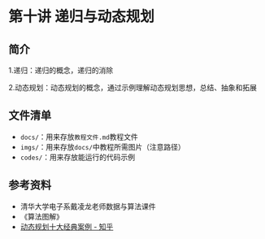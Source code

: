 # 第十讲 递归与动态规划  

## 简介
1.递归：递归的概念，递归的消除

2.动态规划：动态规划的概念，通过示例理解动态规划思想，总结、抽象和拓展

## 文件清单
- <code>docs/</code>：用来存放<code>教程文件.md</code>教程文件
- <code>imgs/</code>：用来存放<code>docs/</code>中教程所需图片（注意路径）
- <code>codes/</code>：用来存放能运行的代码示例

## 参考资料
- 清华大学电子系戴凌龙老师数据与算法课件
- 《算法图解》
- [动态规划十大经典案例 - 知乎](https://zhuanlan.zhihu.com/p/107501014)
